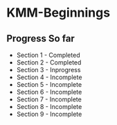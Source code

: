# KMM-Beginnings

## Progress So far
- Section 1 - Completed
- Section 2 - Completed
- Section 3 - Inprogress
- Section 4 - Incomplete
- Section 5 - Incomplete
- Section 6 - Incomplete
- Section 7 - Incomplete
- Section 8 - Incomplete
- Section 9 - Incomplete


